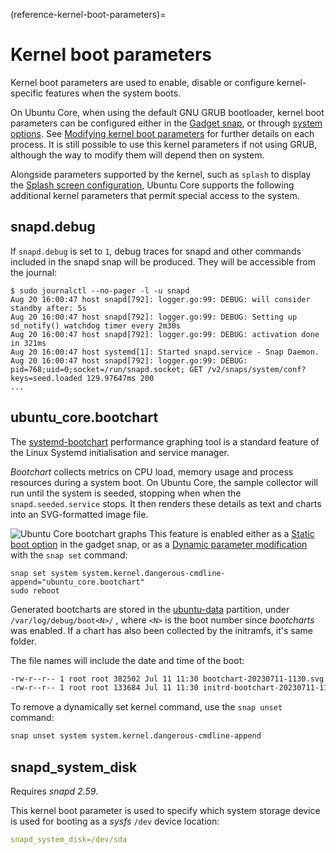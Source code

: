 (reference-kernel-boot-parameters)=
# Kernel boot parameters

Kernel boot parameters are used to enable, disable or configure kernel-specific features when the system boots. 

On Ubuntu Core, when using the default GNU GRUB bootloader, kernel boot parameters can be configured either in the [Gadget snap](/reference/gadget-snap-format), or through [system options](https://snapcraft.io/docs/system-options). See [Modifying kernel boot parameters](/how-to-guides/manage-ubuntu-core/modify-kernel-options) for further details on each process. It is still possible to use this kernel parameters if not using GRUB, although the way to modify them will depend then on system.

Alongside parameters supported by the kernel, such as `splash` to display the [Splash screen configuration](/how-to-guides/image-creation/add-a-splash-screen), Ubuntu Core supports the following additional kernel parameters that permit special access to the system.

## snapd.debug

If `snapd.debug` is set to `1`, debug traces for snapd and other commands included in the snapd snap will be produced. They will be accessible from the journal:

```
$ sudo journalctl --no-pager -l -u snapd
Aug 20 16:00:47 host snapd[792]: logger.go:99: DEBUG: will consider standby after: 5s
Aug 20 16:00:47 host snapd[792]: logger.go:99: DEBUG: Setting up sd_notify() watchdog timer every 2m30s
Aug 20 16:00:47 host snapd[792]: logger.go:99: DEBUG: activation done in 321ms
Aug 20 16:00:47 host systemd[1]: Started snapd.service - Snap Daemon.
Aug 20 16:00:47 host snapd[792]: logger.go:99: DEBUG: pid=768;uid=0;socket=/run/snapd.socket; GET /v2/snaps/system/conf?keys=seed.loaded 129.97647ms 200
...
```

## ubuntu_core.bootchart

The [systemd-bootchart](https://manpages.ubuntu.com/manpages/jammy/man1/systemd-bootchart.1.html) performance graphing tool is a standard feature of the Linux Systemd initialisation and service manager.

_Bootchart_ collects metrics on CPU load, memory usage and process resources during a system boot. On Ubuntu Core, the sample collector will run until the system is seeded, stopping when when the `snapd.seeded.service` stops. It then renders these details as text and charts into an SVG-formatted image file.

![Ubuntu Core bootchart graphs](https://assets.ubuntu.com/v1/d39bae51-bootchart-graph.png)
This feature is enabled either as a [Static boot option](/how-to-guides/manage-ubuntu-core/modify-kernel-option.md#static-boot-option-modifications) in the gadget snap, or as a [Dynamic parameter modification](/how-to-guides/manage-ubuntu-core/modify-kernel-option.md#dynamic-kernel-parameter-modifications) with the `snap set` command:

```
snap set system system.kernel.dangerous-cmdline-append="ubuntu_core.bootchart"
sudo reboot
```

Generated bootcharts are stored in the [ubuntu-data](/explanation/full-disk-encryption.md#storage-layouts) partition, under `/var/log/debug/boot<N>/` , where `<N>` is the boot number since _bootcharts_ was enabled. If a chart has also been collected by the initramfs, it's same folder.

 The file names will include the date and time of the boot:

```bash
-rw-r--r-- 1 root root 382502 Jul 11 11:30 bootchart-20230711-1130.svg
-rw-r--r-- 1 root root 133684 Jul 11 11:30 initrd-bootchart-20230711-1130.svg
```

To remove a dynamically set kernel command, use the `snap unset` command:

```bash
snap unset system system.kernel.dangerous-cmdline-append
```

## snapd_system_disk

 Requires _snapd 2.59_.

This kernel boot parameter is used to specify which system storage device is used for booting as a _sysfs_ `/dev` device location:

```yaml
snapd_system_disk=/dev/sda
```

